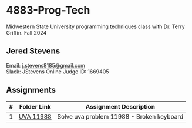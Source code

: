 # 4883-Prog-Tech
Midwestern State University programming techniques class with Dr. Terry Griffin.
Fall 2024

## Jered Stevens
Email: j.stevens8185@gmail.com  
Slack: JStevens
Online Judge ID: 1669405

## Assignments

|  #  | Folder Link                            | Assignment Description                               |
| :-: | -------------------------------------- | ---------------------------------------------------- |
|  1  | [UVA 11988](./uva11988) | Solve uva problem 11988 - Broken keyboard |
